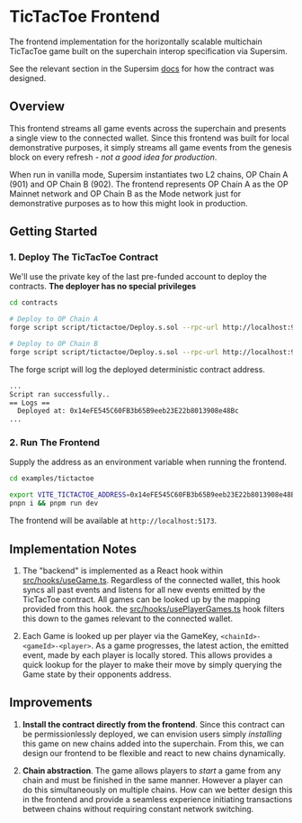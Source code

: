 # TicTacToe Frontend

The frontend implementation for the horizontally scalable multichain TicTacToe game built on the superchain interop specification via Supersim.

See the relevant section in the Supersim [docs](http://supersim.pages.dev/guides/interop/cross-chain-event-reads-tictactoe.html) for how the contract was designed.

## Overview

This frontend streams all game events across the superchain and presents a single view to the connected wallet. Since this frontend was built for local demonstrative purposes, it simply streams all game events from the genesis block on every refresh - *not a good idea for production*.

When run in vanilla mode, Supersim instantiates two L2 chains, OP Chain A (901) and OP Chain B (902). The frontend represents OP Chain A as the OP Mainnet network and OP Chain B as the Mode network just for demonstrative purposes as to how this might look in production.

## Getting Started

### 1. Deploy The TicTacToe Contract

We'll use the private key of the last pre-funded account to deploy the contracts. **The deployer has no special privileges**

```bash
cd contracts

# Deploy to OP Chain A
forge script script/tictactoe/Deploy.s.sol --rpc-url http://localhost:9545 --broadcast --private-key 0x2a871d0798f97d79848a013d4936a73bf4cc922c825d33c1cf7073dff6d409c6 

# Deploy to OP Chain B
forge script script/tictactoe/Deploy.s.sol --rpc-url http://localhost:9546 --broadcast --private-key 0x2a871d0798f97d79848a013d4936a73bf4cc922c825d33c1cf7073dff6d409c6 
```

The forge script will log the deployed deterministic contract address.

```bash
...
Script ran successfully..
== Logs ==
  Deployed at: 0x14eFE545C60FB3b65B9eeb23E22b8013908e48Bc
...
```

### 2. Run The Frontend

Supply the address as an environment variable when running the frontend.

```bash
cd examples/tictactoe

export VITE_TICTACTOE_ADDRESS=0x14eFE545C60FB3b65B9eeb23E22b8013908e48Bc
pnpn i && pnpm run dev
```

The frontend will be available at `http://localhost:5173`.

## Implementation Notes

1. The "backend" is implemented as a React hook within [src/hooks/useGame.ts](./src/hooks/useGame.ts). Regardless of the connected wallet, this hook syncs all past events and listens for all new events emitted by the TicTacToe contract. All games can be looked up by the mapping provided from this hook. the [src/hooks/usePlayerGames.ts](./src/hooks/usePlayerGames.ts) hook filters this down to the games relevant to the connected wallet.

2. Each Game is looked up per player via the GameKey, `<chainId>-<gameId>-<player>`. As a game progresses, the latest action, the emitted event, made by each player is locally stored. This allows provides a quick lookup for the player to make their move by simply querying the Game state by their opponents address.

## Improvements

1. **Install the contract directly from the frontend**. Since this contract can be permissionlessly deployed, we can envision users simply *installing* this game on new chains added into the superchain. From this, we can design our frontend to be flexible and react to new chains dynamically.

2. **Chain abstraction**. The game allows players to *start* a game from any chain and must be finished in the same manner. However a player can do this simultaneously on multiple chains. How can we better design this in the frontend and provide a seamless experience initiating transactions between chains without requiring constant network switching.